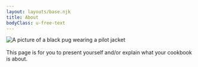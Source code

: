 ```yaml
---
layout: layouts/base.njk
title: About
bodyClass: u-free-text
---
```

![A picture of a black pug wearing a pilot jacket](/img/about.jpg)
\
\
This page is for you to present yourself and/or explain what your cookbook is about.